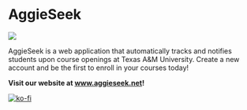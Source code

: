 # AggieSeek
<img src="https://i.imgur.com/uTlHU6S.png"></img>

AggieSeek is a web application that automatically tracks and notifies students upon course openings at Texas A&M University. Create a new account and be the first to enroll in your courses today!

**Visit our website at www.aggieseek.net!**

[![ko-fi](https://ko-fi.com/img/githubbutton_sm.svg)](https://ko-fi.com/I2I515VJDX)
